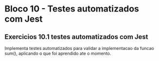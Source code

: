 # Bloco 10 - Testes automatizados com Jest

## Exercicios 10.1 testes automatizados com Jest
Implementa testes automatizados para validar a implementacao da funcao sum(),
aplicando o que foi aprendido ate o momento.